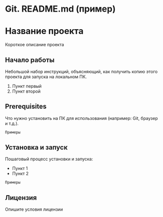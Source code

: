 # Git. README.md (пример)

# Название проекта

Короткое описание проекта

## Начало работы

Небольшой набор инструкций, объясняющий, как получить копию этого проекта для запуска на локальном ПК.
1. Пункт первый
1. Пункт второй

## Prerequisites
Что нужно установить на ПК для использования (например: Git, браузер и т.д.).

```html
Примеры
```

## Установка и запуск
Пошаговый процесс установки и запуска:
* Пункт 1
* Пункт 2

```html
Примеры
```

## Лицензия
Опишите условия лицензии